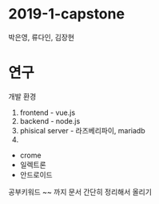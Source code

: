 # 2019-1-capstone
박은영, 류다인, 김장현

# 연구
개발 환경
1. frontend - vue.js
2. backend - node.js
3. phisical server - 라즈베리파이, mariadb
4. 
  * crome
  * 일렉트론
  * 안드로이드
 
공부키워드 ~~ 까지 문서 간단히 정리해서 올리기  
